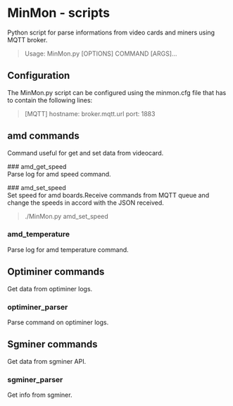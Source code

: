 # MinMon - scripts
Python script for parse informations from video cards and miners using MQTT broker.
> Usage: MinMon.py [OPTIONS] COMMAND [ARGS]...

## Configuration
The MinMon.py script can be configured using the minmon.cfg file that has to contain the following lines:
>[MQTT]
>hostname: broker.mqtt.url
>port: 1883

## amd commands
Command useful for get and set data from videocard.

### amd_get_speed     
Parse log for amd speed command.

### amd_set_speed     
Set speed for amd boards.Receive commands from MQTT queue and change the speeds in accord with the JSON received.
>./MinMon.py amd_set_speed

### amd_temperature   
Parse log for amd temperature command.

## Optiminer commands
Get data from optiminer logs.

### optiminer_parser  
Parse command on optiminer logs.

## Sgminer commands
Get data from sgminer API.

### sgminer_parser    
Get info from sgminer.
